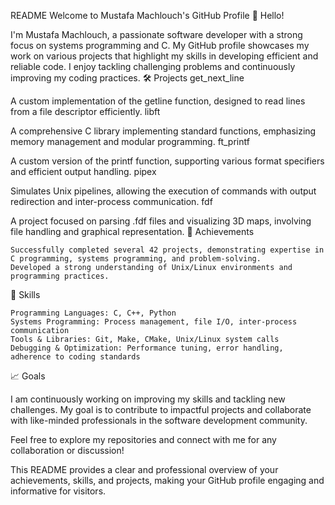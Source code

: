 README
Welcome to Mustafa Machlouch's GitHub Profile
👋 Hello!

I'm Mustafa Machlouch, a passionate software developer with a strong focus on systems programming and C. My GitHub profile showcases my work on various projects that highlight my skills in developing efficient and reliable code. I enjoy tackling challenging problems and continuously improving my coding practices.
🛠️ Projects
get_next_line

A custom implementation of the getline function, designed to read lines from a file descriptor efficiently.
libft

A comprehensive C library implementing standard functions, emphasizing memory management and modular programming.
ft_printf

A custom version of the printf function, supporting various format specifiers and efficient output handling.
pipex

Simulates Unix pipelines, allowing the execution of commands with output redirection and inter-process communication.
fdf

A project focused on parsing .fdf files and visualizing 3D maps, involving file handling and graphical representation.
🌟 Achievements

    Successfully completed several 42 projects, demonstrating expertise in C programming, systems programming, and problem-solving.
    Developed a strong understanding of Unix/Linux environments and programming practices.

🚀 Skills

    Programming Languages: C, C++, Python
    Systems Programming: Process management, file I/O, inter-process communication
    Tools & Libraries: Git, Make, CMake, Unix/Linux system calls
    Debugging & Optimization: Performance tuning, error handling, adherence to coding standards

📈 Goals

I am continuously working on improving my skills and tackling new challenges. My goal is to contribute to impactful projects and collaborate with like-minded professionals in the software development community.

Feel free to explore my repositories and connect with me for any collaboration or discussion!

This README provides a clear and professional overview of your achievements, skills, and projects, making your GitHub profile engaging and informative for visitors.
